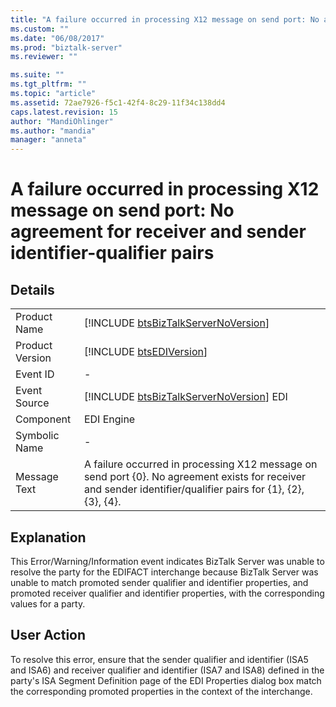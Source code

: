 ```yaml
---
title: "A failure occurred in processing X12 message on send port: No agreement for receiver and sender identifier-qualifier pairs | Microsoft Docs"
ms.custom: ""
ms.date: "06/08/2017"
ms.prod: "biztalk-server"
ms.reviewer: ""

ms.suite: ""
ms.tgt_pltfrm: ""
ms.topic: "article"
ms.assetid: 72ae7926-f5c1-42f4-8c29-11f34c138dd4
caps.latest.revision: 15
author: "MandiOhlinger"
ms.author: "mandia"
manager: "anneta"
---
```

# A failure occurred in processing X12 message on send port: No agreement for receiver and sender identifier-qualifier pairs
## Details  
  
|                 |                                                                                                                                                               |
|-----------------|---------------------------------------------------------------------------------------------------------------------------------------------------------------|
|  Product Name   |                                      [!INCLUDE [btsBizTalkServerNoVersion](../includes/btsbiztalkservernoversion-md.md)]                                      |
| Product Version |                                                  [!INCLUDE [btsEDIVersion](../includes/btsediversion-md.md)]                                                  |
|    Event ID     |                                                                               -                                                                               |
|  Event Source   |                                    [!INCLUDE [btsBizTalkServerNoVersion](../includes/btsbiztalkservernoversion-md.md)] EDI                                    |
|    Component    |                                                                          EDI Engine                                                                           |
|  Symbolic Name  |                                                                               -                                                                               |
|  Message Text   | A failure occurred in processing X12 message on send port {0}. No agreement exists for receiver and sender identifier/qualifier pairs for {1}, {2}, {3}, {4}. |
  
## Explanation  
 This Error/Warning/Information event indicates BizTalk Server was unable to resolve the party for the EDIFACT interchange because BizTalk Server was unable to match promoted sender qualifier and identifier properties, and promoted receiver qualifier and identifier properties, with the corresponding values for a party.  
  
## User Action  
 To resolve this error, ensure that the sender qualifier and identifier (ISA5 and ISA6) and receiver qualifier and identifier (ISA7 and ISA8) defined in the party's ISA Segment Definition page of the EDI Properties dialog box match the corresponding promoted properties in the context of the interchange.